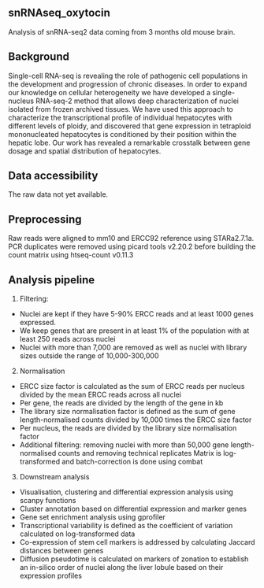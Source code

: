 ## snRNAseq_oxytocin
Analysis of snRNA-seq2 data coming from 3 months old mouse brain.

## Background
Single-cell RNA-seq is revealing the role of pathogenic cell populations in the development and progression of chronic diseases. In order to expand our knowledge on cellular heterogeneity we have developed a single-nucleus RNA-seq-2 method that allows deep characterization of nuclei isolated from frozen archived tissues. We have used this approach to characterize the transcriptional profile of individual hepatocytes with different levels of ploidy, and discovered that gene expression in tetraploid mononucleated hepatocytes is conditioned by their position within the hepatic lobe. Our work has revealed a remarkable crosstalk between gene dosage and spatial distribution of hepatocytes.

## Data accessibility
The raw data not yet available.

## Preprocessing
Raw reads were aligned to mm10 and ERCC92 reference using STARa2.7.1a. PCR duplicates were removed using picard tools v2.20.2 before building the count matrix using htseq-count v0.11.3

## Analysis pipeline
1. Filtering:
 - Nuclei are kept if they have 5-90% ERCC reads and at least 1000 genes expressed.
 - We keep genes that are present in at least 1% of the population with at least 250 reads across nuclei
 - Nuclei with more than 7,000 are removed as well as nuclei with library sizes outside the range of 10,000-300,000
2. Normalisation
 - ERCC size factor is calculated as the sum of ERCC reads per nucleus divided by the mean ERCC reads across all nuclei
 - Per gene, the reads are divided by the length of the gene in kb
 - The library size normalisation factor is defined as the sum of gene length-normalised counts divided by 10,000 times the ERCC size factor
 - Per nucleus, the reads are divided by the library size normalisation factor
 - Additional filtering: removing nuclei with more than 50,000 gene length-normalised counts and removing technical replicates Matrix is log-transformed      and batch-correction is done using combat

3. Downstream analysis
 - Visualisation, clustering and differential expression analysis using scanpy functions
 - Cluster annotation based on differential expression and marker genes
 - Gene set enrichment analysis using gprofiler
 - Transcriptional variability is defined as the coefficient of variation calculated on log-transformed data
 - Co-expression of stem cell markers is addressed by calculating Jaccard distances between genes
 - Diffusion pseudotime is calculated on markers of zonation to establish an in-silico order of nuclei along the liver lobule based on their expression        profiles

